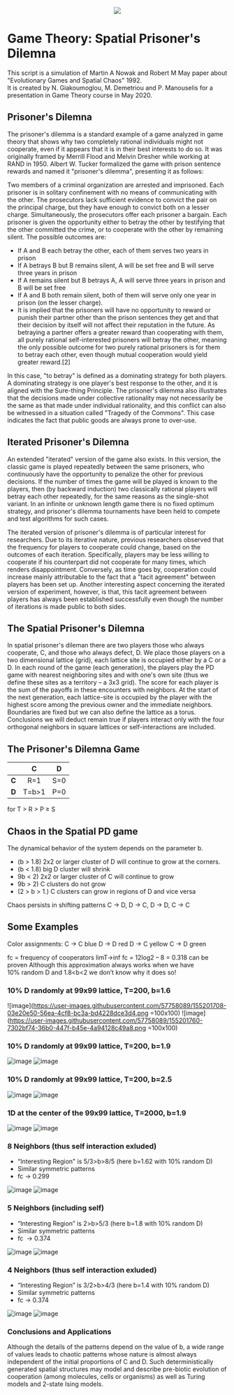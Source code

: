 <p align="center">
  <img src=https://c.tenor.com/i4cgk6ejhBMAAAAC/chess.gif>
</p>


# Game Theory: Spatial Prisoner's Dilemna
This script is a simulation of Martin A Nowak and Robert M May paper about "Evolutionary Games and Spatial Chaos" 1992.  
It is created by N. Giakoumoglou, M. Demetriou and P. Manouselis for a presentation in Game Theory course in May 2020.

## Prisoner's Dilemna

The prisoner's dilemma is a standard example of a game analyzed in game theory that shows why two completely rational individuals might not cooperate, even if it appears that it is in their best interests to do so. It was originally framed by Merrill Flood and Melvin Dresher while working at RAND in 1950. Albert W. Tucker formalized the game with prison sentence rewards and named it "prisoner's dilemma", presenting it as follows:

Two members of a criminal organization are arrested and imprisoned. Each prisoner is in solitary confinement with no means of communicating with the other. The prosecutors lack sufficient evidence to convict the pair on the principal charge, but they have enough to convict both on a lesser charge. Simultaneously, the prosecutors offer each prisoner a bargain. Each prisoner is given the opportunity either to betray the other by testifying that the other committed the crime, or to cooperate with the other by remaining silent. The possible outcomes are:

* If A and B each betray the other, each of them serves two years in prison
* If A betrays B but B remains silent, A will be set free and B will serve three years in prison
* If A remains silent but B betrays A, A will serve three years in prison and B will be set free
* If A and B both remain silent, both of them will serve only one year in prison (on the lesser charge).
* It is implied that the prisoners will have no opportunity to reward or punish their partner other than the prison sentences they get and that their decision by itself will not affect their reputation in the future. As betraying a partner offers a greater reward than cooperating with them, all purely rational self-interested prisoners will betray the other, meaning the only possible outcome for two purely rational prisoners is for them to betray each other, even though mutual cooperation would yield greater reward.[2]

In this case, "to betray" is defined as a dominating strategy for both players. A dominating strategy is one player's best response to the other, and it is aligned with the Sure-thing Principle. The prisoner's dilemma also illustrates that the decisions made under collective rationality may not necessarily be the same as that made under individual rationality, and this conflict can also be witnessed in a situation called "Tragedy of the Commons". This case indicates the fact that public goods are always prone to over-use.

## Iterated Prisoner's Dilemna

An extended "iterated" version of the game also exists. In this version, the classic game is played repeatedly between the same prisoners, who continuously have the opportunity to penalize the other for previous decisions. If the number of times the game will be played is known to the players, then (by backward induction) two classically rational players will betray each other repeatedly, for the same reasons as the single-shot variant. In an infinite or unknown length game there is no fixed optimum strategy, and prisoner's dilemma tournaments have been held to compete and test algorithms for such cases.

The iterated version of prisoner's dilemma is of particular interest for researchers. Due to its iterative nature, previous researchers observed that the frequency for players to cooperate could change, based on the outcomes of each iteration. Specifically, players may be less willing to cooperate if his counterpart did not cooperate for many times, which renders disappointment. Conversely, as time goes by, cooperation could increase mainly attributable to the fact that a "tacit agreement" between players has been set up. Another interesting aspect concerning the iterated version of experiment, however, is that, this tacit agreement between players has always been established successfully even though the number of iterations is made public to both sides.

## The Spatial Prisoner's Dilemna

In spatial prisoner's dileman there are two players those who always cooperate, C, and those who always defect, D. We place those players on a two dimensional lattice (grid), each lattice site is occupied either by a C or a D. In each round of the game (each generation), the players play the PD game with nearest neighboring sites and with one's own site (thus we define these sites as a territory – a 3x3 grid). The score for each player is the sum of the payoffs in these encounters with neighbors. At the start of the next generation, each lattice-site is occupied by the player with the highest score among the previous owner and the immediate neighbors. Boundaries are fixed but we can also define the lattice as a torus. Conclusions we will deduct remain true if players interact only with the four orthogonal neighbors in square lattices or self-interactions are included.

## The Prisoner's Dilemna Game

|       | **C** | **D** |
|:-----:|:-----:|:-----:|
| **C** |  R=1  |  S=0  |
| **D** | T=b>1 |  P=0  |

for T > R > P ≥ S

## Chaos in the Spatial PD game

The dynamical behavior of the system depends on the parameter b.

* (b > 1.8) 2x2 or larger cluster of D will continue to grow at the corners.
* (b < 1.8) big D cluster will shrink
* 9b < 2) 2x2 or larger cluster of C will continue to grow
* 9b > 2) C clusters do not grow
* (2 > b > 1.) C clusters can grow in regions of D and vice versa

Chaos persists in shifting patterns C → D, D → C, D → D, C → C

## Some Examples

Color assignments:
C → C blue
D → D red
D → C yellow
C → D green

fc = frequency of cooperators
limT→inf fc = 12log2 – 8 = 0.318 can be proven
Although this approximation always works when we have 10% random D and 1.8<b<2 we don’t know why it does so!

### 10% D randomly at 99x99 lattice, T=200, b=1.6
![image](https://user-images.githubusercontent.com/57758089/155201708-03e20e50-56ea-4cf8-bc3a-bd4228dce3d4.png =100x100) ![image](https://user-images.githubusercontent.com/57758089/155201760-7302bf74-36b0-447f-b45e-4a94128c49a8.png =100x100)

### 10% D randomly at 99x99 lattice, T=200, b=1.9
![image](https://user-images.githubusercontent.com/57758089/155201826-1942f801-b7cf-4bbf-b09c-fe2a071c6908.png) ![image](https://user-images.githubusercontent.com/57758089/155201835-584f44c6-56d6-410b-b97a-eaebe52ae3fa.png)

### 10% D randomly at 99x99 lattice, T=200, b=2.5
![image](https://user-images.githubusercontent.com/57758089/155201846-90b35462-127c-4d08-a3c4-769ef73700dd.png) ![image](https://user-images.githubusercontent.com/57758089/155201853-3ecbc96a-4ed0-4101-96ae-2cb44ace4e72.png)

### 1D at the center of the 99x99 lattice, T=2000, b=1.9
![image](https://user-images.githubusercontent.com/57758089/155201865-d4ee3265-b2e4-4c8f-a72b-da733f0a5bbf.png) ![image](https://user-images.githubusercontent.com/57758089/155201872-1c087247-8118-44e7-8206-6b7d7c7a3ee4.png)

### 8 Neighbors (thus self interaction exluded)

* “Interesting Region" is 5/3>b>8/5 (here b=1.62 with 10% random D)
*  Similar symmetric patterns 
* fc → 0.299

![image](https://user-images.githubusercontent.com/57758089/155201888-3c6b2419-b0ee-4a3e-847b-5d9bf70c92f8.png) ![image](https://user-images.githubusercontent.com/57758089/155201895-85bce395-2909-4144-b8be-8f1ea9a344f7.png)

### 5 Neighbors (including self)

* “Interesting Region” is 2>b>5/3 (here b=1.8 with 10% random D)
* Similar symmetric patterns 
* fc  → 0.374

![image](https://user-images.githubusercontent.com/57758089/155201919-91048e86-9421-402d-be25-c654174ef531.png) ![image](https://user-images.githubusercontent.com/57758089/155201925-c72df11d-5540-4349-90ad-7caf72dc5362.png)

### 4 Neighbors (thus self interaction exluded)

* “Interesting Region” is 3/2>b>4/3 (here b=1.4 with 10% random D)
* Similar symmetric patterns 
* fc → 0.374

![image](https://user-images.githubusercontent.com/57758089/155201940-ad524a6d-0977-4871-bcd1-4e486be19d7e.png) ![image](https://user-images.githubusercontent.com/57758089/155201946-5b227b02-938f-4826-9e59-0fd0ac904f95.png)

### Conclusions and Applications

Although the details of the patterns depend on the value of b, a wide range of values leads to chaotic patterns whose nature is almost always independent of the initial proportions of C and D.
Such deterministically generated spatial structures may model and describe pre-biotic evolution of cooperation (among molecules, cells or organisms) as well as Turing models and 2-state Ising models.



